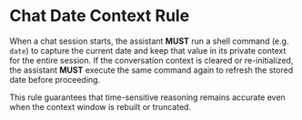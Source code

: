 # Chat Date Context Rule

When a chat session starts, the assistant **MUST** run a shell command (e.g. `date`) to capture the current date and keep that value in its private context for the entire session. If the conversation context is cleared or re-initialized, the assistant **MUST** execute the same command again to refresh the stored date before proceeding.

This rule guarantees that time-sensitive reasoning remains accurate even when the context window is rebuilt or truncated. 
